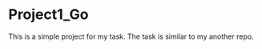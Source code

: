# Project1_Go
This is a simple project for my task. The task is similar to my another repo.
<a href = "https://github.com/VinncentWong/Project1_SpringBoot_.git"> 
